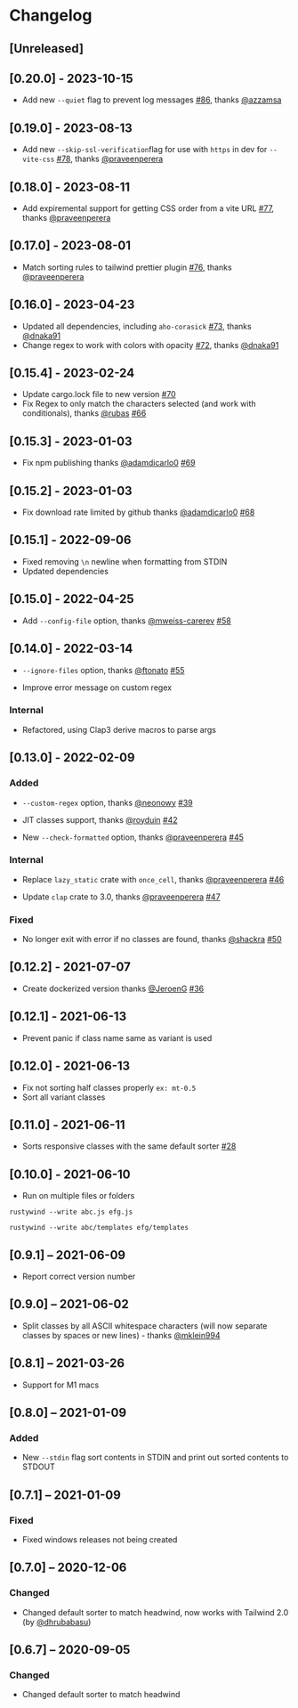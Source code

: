 # Changelog

## [Unreleased]

## [0.20.0] - 2023-10-15

- Add new `--quiet` flag to prevent log messages [#86](https://github.com/avencera/rustywind/pull/86), thanks [@azzamsa](https://github.com/azzamsa)

## [0.19.0] - 2023-08-13

- Add new `--skip-ssl-verification`flag for use with `https` in dev for `--vite-css` [#78](https://github.com/avencera/rustywind/pull/78), thanks [@praveenperera](https://github.com/praveenperera)

## [0.18.0] - 2023-08-11

- Add expiremental support for getting CSS order from a vite URL [#77](https://github.com/avencera/rustywind/pull/77), thanks [@praveenperera](https://github.com/praveenperera)

## [0.17.0] - 2023-08-01

- Match sorting rules to tailwind prettier plugin [#76](https://github.com/avencera/rustywind/pull/76), thanks [@praveenperera](https://github.com/praveenperera)

## [0.16.0] - 2023-04-23

- Updated all dependencies, including `aho-corasick` [#73](https://github.com/avencera/rustywind/pull/73), thanks [@dnaka91](https://github.com/dnaka91)
- Change regex to work with colors with opacity [#72](https://github.com/avencera/rustywind/pull/72), thanks [@dnaka91](https://github.com/dnaka91)

## [0.15.4] - 2023-02-24

- Update cargo.lock file to new version [#70](https://github.com/avencera/rustywind/issues/70)
- Fix Regex to only match the characters selected (and work with conditionals), thanks [@rubas](https://github.com/rubas) [#66](https://github.com/avencera/rustywind/pull/66)

## [0.15.3] - 2023-01-03

- Fix npm publishing thanks [@adamdicarlo0](https://github.com/adamdicarlo0) [#69](https://github.com/avencera/rustywind/pull/69)

## [0.15.2] - 2023-01-03

- Fix download rate limited by github thanks [@adamdicarlo0](https://github.com/adamdicarlo0) [#68](https://github.com/avencera/rustywind/pull/68)

## [0.15.1] - 2022-09-06

- Fixed removing `\n` newline when formatting from STDIN
- Updated dependencies

## [0.15.0] - 2022-04-25

- Add `--config-file` option, thanks [@mweiss-carerev](https://github.com/mweiss-carerev) [#58](https://github.com/avencera/rustywind/pull/58)

## [0.14.0] - 2022-03-14

- `--ignore-files` option, thanks [@ftonato](https://github.com/neonowy) [#55](https://github.com/avencera/rustywind/pull/55)

- Improve error message on custom regex

### Internal

- Refactored, using Clap3 derive macros to parse args

## [0.13.0] - 2022-02-09

### Added

- `--custom-regex` option, thanks [@neonowy](https://github.com/neonowy) [#39](https://github.com/avencera/rustywind/pull/39)

- JIT classes support, thanks [@royduin](https://github.com/royduin) [#42](https://github.com/avencera/rustywind/pull/42)

- New `--check-formatted` option, thanks [@praveenperera](https://github.com/praveenperera) [#45](https://github.com/avencera/rustywind/pull/45)

### Internal

- Replace `lazy_static` crate with `once_cell`, thanks [@praveenperera](https://github.com/praveenperera) [#46](https://github.com/avencera/rustywind/pull/46)

- Update `clap` crate to 3.0, thanks [@praveenperera](https://github.com/praveenperera) [#47](https://github.com/avencera/rustywind/pull/47)

### Fixed

- No longer exit with error if no classes are found, thanks [@shackra](https://github.com/shackra) [#50](https://github.com/avencera/rustywind/pull/50)

## [0.12.2] - 2021-07-07

- Create dockerized version thanks [@JeroenG](https://github.com/Jeroen-G) [#36](https://github.com/avencera/rustywind/pull/36)

## [0.12.1] - 2021-06-13

- Prevent panic if class name same as variant is used

## [0.12.0] - 2021-06-13

- Fix not sorting half classes properly `ex: mt-0.5`
- Sort all variant classes

## [0.11.0] - 2021-06-11

- Sorts responsive classes with the same default sorter [#28](https://github.com/avencera/rustywind/issues/28)

## [0.10.0] - 2021-06-10

- Run on multiple files or folders

```shell
rustywind --write abc.js efg.js

rustywind --write abc/templates efg/templates
```

## [0.9.1] – 2021-06-09

- Report correct version number

## [0.9.0] – 2021-06-02

- Split classes by all ASCII whitespace characters (will now separate classes by spaces or new lines) - thanks [@mklein994](https://github.com/mklein994)

## [0.8.1] – 2021-03-26

- Support for M1 macs

## [0.8.0] – 2021-01-09

### Added

- New `--stdin` flag sort contents in STDIN and print out sorted contents to STDOUT

## [0.7.1] – 2021-01-09

### Fixed

- Fixed windows releases not being created

## [0.7.0] – 2020-12-06

### Changed

- Changed default sorter to match headwind, now works with Tailwind 2.0 (by [@dhrubabasu](https://github.com/dhrubabasu))

## [0.6.7] – 2020-09-05

### Changed

- Changed default sorter to match headwind
